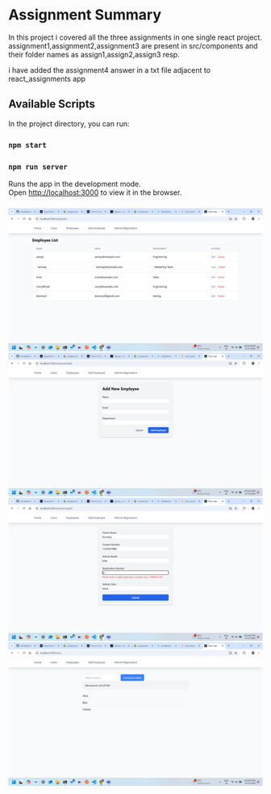 # Assignment Summary

In this project i covered all the three assignments in one single react project.
assignment1,assignment2,assignment3 are present in src/components and their folder names as assign1,assign2,assign3 resp.

i have added the assignment4 answer in a txt file adjacent to react_assignments app

## Available Scripts

In the project directory, you can run:

### `npm start`
### `npm run server`

Runs the app in the development mode.\
Open [http://localhost:3000](http://localhost:3000) to view it in the browser.


###
![Ui](/Nov-25-2024-Task-Solutions/screenshots/Screenshot%20(296).png/)
![Ui](/Nov-25-2024-Task-Solutions/screenshots/Screenshot%20(297).png/)
![Ui](/Nov-25-2024-Task-Solutions/screenshots/Screenshot%20(295).png/)
![Ui](/Nov-25-2024-Task-Solutions/screenshots/Screenshot%20(293).png/)

